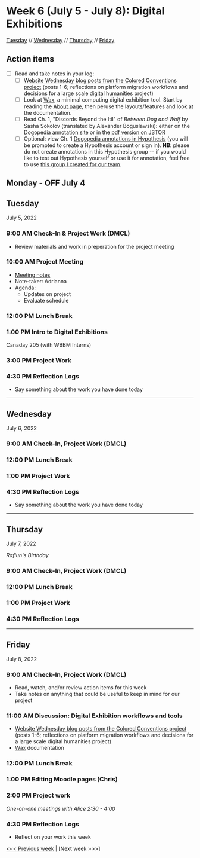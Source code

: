 # Week 6 (July 5 - July 8): Digital Exhibitions

[Tuesday](#tuesday) // [Wednesday](#wednesday) // [Thursday](#thursday) // [Friday](#friday)

## Action items
- [ ] Read and take notes in your log: 
  - [ ] [Website Wednesday blog posts from the Colored Conventions project](https://coloredconventions.org/website-wednesday/) (posts 1-6; reflections on platform migration workflows and decisions for a large scale digital humanities project)
  - [ ] Look at [Wax](https://minicomp.github.io/wax/), a minimal computing digital exhibition tool. Start by reading the [About page](https://minicomp.github.io/wax/about/), then peruse the layouts/features and look at the documentation.
  - [ ] Read Ch. 1, "Discords Beyond the Itil" of *Between Dog and Wolf* by Sasha Sokolov (translated by Alexander Boguslawski): either on the [Dogopedia annotation site](https://digitalscholarship.brynmawr.edu/dog/) or in the [pdf version on JSTOR](https://www.jstor.org/stable/10.7312/soko18146)
  - [ ] Optional: view Ch. 1 [Dogopedia annotations in Hypothesis](https://hypothes.is/groups/QWLeW4NJ/dogopedia) (you will be prompted to create a Hypothesis account or sign in). **NB**: please do not create annotations in this Hypothesis group -- if you would like to test out Hypothesis yourself or use it for annotation, feel free to use [this group I created for our team](https://hypothes.is/groups/zKb2J5WM/dssf22).

## Monday - OFF July 4

## Tuesday
July 5, 2022

### 9:00 AM Check-In & Project Work (DMCL)
- Review materials and work in preperation for the project meeting

### 10:00 AM Project Meeting
- [Meeting notes](https://brynmawr.sharepoint.com/:w:/s/dssf/EaP48Y-n3RlFsQqSd4O42pEBsDETlHeNBtzRzBI7l6MNNA?e=J6Ru1a)
- Note-taker: Adrianna
- Agenda:
  - Updates on project
  - Evaluate schedule

### 12:00 PM Lunch Break

### 1:00 PM Intro to Digital Exhibitions

Canaday 205 (with WBBM Interns)



### 3:00 PM Project Work

### 4:30 PM Reflection Logs
- Say something about the work you have done today

---

## Wednesday
July 6, 2022

### 9:00 AM Check-In, Project Work (DMCL)

### 12:00 PM Lunch Break

### 1:00 PM Project Work

### 4:30 PM Reflection Logs
- Say something about the work you have done today

---

## Thursday
July 7, 2022

*Rafiun's Birthday*

### 9:00 AM Check-In, Project Work (DMCL)

### 12:00 PM Lunch Break

### 1:00 PM Project Work

### 4:30 PM Reflection Logs

---

## Friday
July 8, 2022

### 9:00 AM Check-In, Project Work (DMCL)

- Read, watch, and/or review action items for this week
- Take notes on anything that could be useful to keep in mind for our project

### 11:00 AM Discussion: Digital Exhibition workflows and tools

-  [Website Wednesday blog posts from the Colored Conventions project](https://coloredconventions.org/website-wednesday/) (posts 1-6; reflections on platform migration workflows and decisions for a large scale digital humanities project)
- [Wax](https://minicomp.github.io/wax/about/) documentation

### 12:00 PM Lunch Break

### 1:00 PM Editing Moodle pages (Chris)

### 2:00 PM Project work

*One-on-one meetings with Alice 2:30 - 4:00*

### 4:30 PM Reflection Logs
- Reflect on your work this week

[<<< Previous week](05-viz.md) | [Next week >>>]
